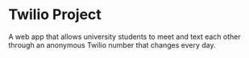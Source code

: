 # Twilio Project
A web app that allows university students to meet and text each other through an anonymous Twilio number that changes every day. 

